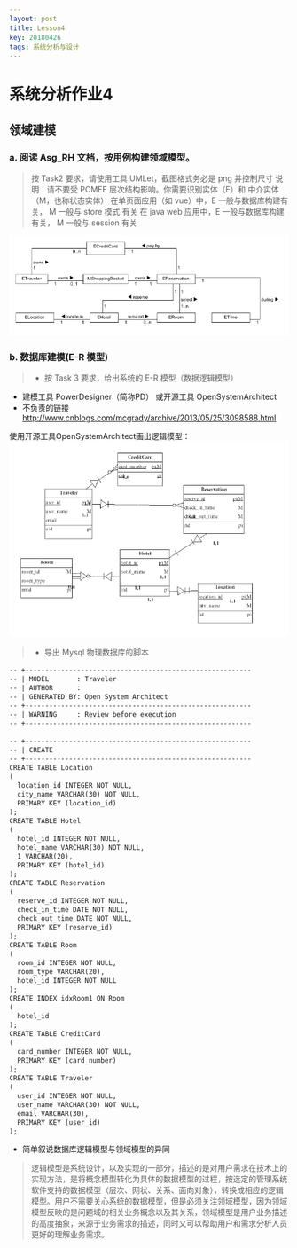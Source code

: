 ```yaml
---
layout: post
title: Lesson4
key: 20180426
tags: 系统分析与设计
---
```

# 系统分析作业4
## 领域建模
### a. 阅读 Asg_RH 文档，按用例构建领域模型。
> 按 Task2 要求，请使用工具 UMLet，截图格式务必是 png 并控制尺寸
说明：请不要受 PCMEF 层次结构影响。你需要识别实体（E）和 中介实体（M，也称状态实体）
在单页面应用（如 vue）中，E 一般与数据库构建有关， M 一般与 store 模式 有关
在 java web 应用中，E 一般与数据库构建有关， M 一般与 session 有关

![reserve_model](https://github.com/t617/blog/raw/master/screenshots/uml/reserve_model.png)


### b. 数据库建模(E-R 模型)
>- 按 Task 3 要求，给出系统的 E-R 模型（数据逻辑模型）
- 建模工具 PowerDesigner（简称PD） 或开源工具 OpenSystemArchitect
- 不负责的链接 http://www.cnblogs.com/mcgrady/archive/2013/05/25/3098588.html

使用开源工具OpenSystemArchitect画出逻辑模型：
![logical_model](https://github.com/t617/blog/raw/master/screenshots/uml/logical_model.png)

>- 导出 Mysql 物理数据库的脚本
```
-- +---------------------------------------------------------
-- | MODEL       : Traveler
-- | AUTHOR      : 
-- | GENERATED BY: Open System Architect
-- +---------------------------------------------------------
-- | WARNING     : Review before execution
-- +---------------------------------------------------------

-- +---------------------------------------------------------
-- | CREATE
-- +---------------------------------------------------------
CREATE TABLE Location
(
  location_id INTEGER NOT NULL,
  city_name VARCHAR(30) NOT NULL,
  PRIMARY KEY (location_id)
);
CREATE TABLE Hotel
(
  hotel_id INTEGER NOT NULL,
  hotel_name VARCHAR(30) NOT NULL,
  1 VARCHAR(20),
  PRIMARY KEY (hotel_id)
);
CREATE TABLE Reservation
(
  reserve_id INTEGER NOT NULL,
  check_in_time DATE NOT NULL,
  check_out_time DATE NOT NULL,
  PRIMARY KEY (reserve_id)
);
CREATE TABLE Room
(
  room_id INTEGER NOT NULL,
  room_type VARCHAR(20),
  hotel_id INTEGER NOT NULL
);
CREATE INDEX idxRoom1 ON Room
(
  hotel_id
);
CREATE TABLE CreditCard
(
  card_number INTEGER NOT NULL,
  PRIMARY KEY (card_number)
);
CREATE TABLE Traveler
(
  user_id INTEGER NOT NULL,
  user_name VARCHAR(30) NOT NULL,
  email VARCHAR(30),
  PRIMARY KEY (user_id)
);
```
- 简单叙说数据库逻辑模型与领域模型的异同
 
>逻辑模型是系统设计，以及实现的一部分，描述的是对用户需求在技术上的实现方法，是将概念模型转化为具体的数据模型的过程，按选定的管理系统软件支持的数据模型（层次、网状、关系、面向对象），转换成相应的逻辑模型。用户不需要关心系统的数据模型，但是必须关注领域模型，因为领域模型反映的是问题域的相关业务概念以及其关系，领域模型是用户业务描述的高度抽象，来源于业务需求的描述，同时又可以帮助用户和需求分析人员更好的理解业务需求。